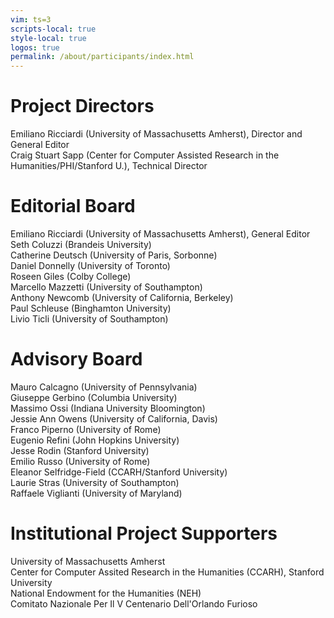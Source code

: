 ```yaml
---
vim: ts=3
scripts-local: true
style-local: true
logos: true
permalink: /about/participants/index.html
---
```


<h1>Project Directors</h1>

<div class="person">
Emiliano Ricciardi (University of Massachusetts Amherst), Director and General Editor
</div>

<div class="person">
Craig Stuart Sapp (Center for Computer Assisted Research in the Humanities/PHI/Stanford U.), Technical Director
</div>


<h1> Editorial Board </h1>

<div class="person">
Emiliano Ricciardi (University of Massachusetts Amherst), General Editor
</div>

<div class="person">
Seth Coluzzi (Brandeis University)
</div>

<div class="person">
Catherine Deutsch (University of Paris, Sorbonne)
</div>

<div class="person">
Daniel Donnelly (University of Toronto)
</div>

<div class="person">
Roseen Giles (Colby College)
</div>

<div class="person">
Marcello Mazzetti (University of Southampton)
</div>

<div class="person">
Anthony Newcomb (University of California, Berkeley)
</div>

<div class="person">
Paul Schleuse (Binghamton University)
</div>

<div class="person">
Livio Ticli (University of Southampton)
</div>


<h1> Advisory Board </h1>

<div class="person">
Mauro Calcagno (University of Pennsylvania) 
</div>

<div class="person">
Giuseppe Gerbino (Columbia University) 
</div>

<div class="person">
Massimo Ossi (Indiana University Bloomington) 
</div>

<div class="person">
Jessie Ann Owens (University of California, Davis)
</div>

<div class="person">
Franco Piperno (University of Rome) 
</div>

<div class="person">
Eugenio Refini (John Hopkins University)
</div>

<div class="person">
Jesse Rodin (Stanford University) 
</div>

<div class="person">
Emilio Russo (University of Rome)
</div>

<div class="person">
Eleanor Selfridge-Field (CCARH/Stanford University)
</div>

<div class="person">
Laurie Stras (University of Southampton) 
</div>

<div class="person">
Raffaele Viglianti (University of Maryland)
</div>

<h1>Institutional Project Supporters</h1>

<div class="person">
University of Massachusetts Amherst
</div>

<div class="person">
Center for Computer Assited Research in the Humanities (CCARH), Stanford University
</div>

<div class="person">
National Endowment for the Humanities (NEH)
</div>

<div class="person">
Comitato Nazionale Per Il V Centenario Dell'Orlando Furioso
</div>
